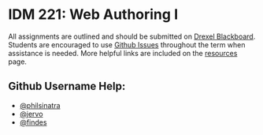 # IDM 221: Web Authoring I

All assignments are outlined and should be submitted on [Drexel Blackboard](https://learn.dcollege.net). Students are encouraged to use [Github Issues](https://help.github.com/articles/about-issues/) throughout the term when assistance is needed. More helpful links are included on the [resources](docs/resources.md) page.

## Github Username Help:

- [@philsinatra](https://github.com/philsinatra)
- [@jervo](https://github.com/jervo)
- [@findes](https://github.com/findes)
